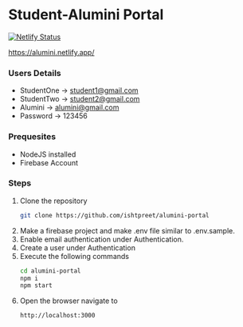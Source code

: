 # Student-Alumini Portal

[![Netlify Status](https://api.netlify.com/api/v1/badges/1ddaa362-9cbe-43f7-976a-72a446997de2/deploy-status)](https://app.netlify.com/sites/alumini/deploys)

https://alumini.netlify.app/

### Users Details
- StudentOne -> student1@gmail.com
- StudentTwo -> student2@gmail.com
- Alumini -> alumini@gmail.com
- Password -> 123456


### Prequesites
- NodeJS installed
- Firebase Account

### Steps
1. Clone the repository
    ```sh
    git clone https://github.com/ishtpreet/alumini-portal
    ```
2. Make a firebase project and make .env file similar to .env.sample.
4. Enable email authentication under Authentication.
5. Create a user under Authentication
6. Execute the following commands
     ```sh
    cd alumini-portal
    npm i
    npm start
   ```
7. Open the browser navigate to
    ```sh
    http://localhost:3000
    ```